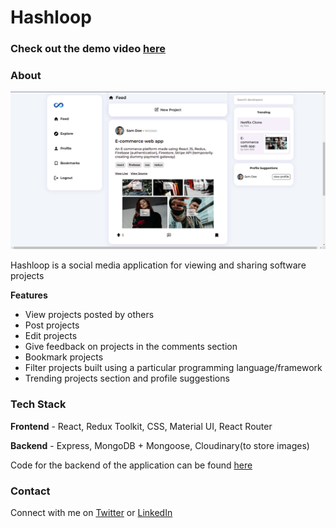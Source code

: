 # Hashloop

### Check out the demo video [here](https://youtu.be/8KupnO56cWQ)

### About

![screenshot_1](https://github.com/Sreejan-22/hashloop/blob/master/screenshot_1.png)

Hashloop is a social media application for viewing and sharing software projects

**Features**

- View projects posted by others
- Post projects
- Edit projects
- Give feedback on projects in the comments section
- Bookmark projects
- Filter projects built using a particular programming language/framework
- Trending projects section and profile suggestions

### Tech Stack

**Frontend** - React, Redux Toolkit, CSS, Material UI, React Router

**Backend** - Express, MongoDB + Mongoose, Cloudinary(to store images)

Code for the backend of the application can be found [here](https://github.com/Sreejan-22/hashloop-backend)

### Contact

Connect with me on [Twitter](https://twitter.com/sreejan_ch) or [LinkedIn](https://linkedin.com/in/sreejanchaudhury)

